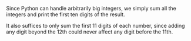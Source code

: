 Since Python can handle arbitrarily big integers, we simply sum all the integers and print the first ten digits of the result. 

It also suffices to only sum the first 11 digits of each number, since adding any digit beyond the 12th could never affect any digit before the 11th. 